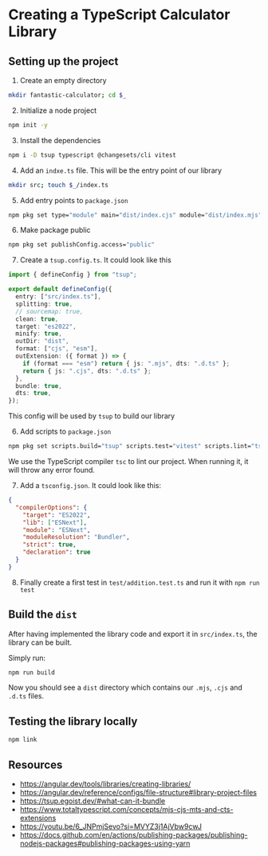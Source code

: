 # Creating a TypeScript Calculator Library

## Setting up the project

1. Create an empty directory

```bash
mkdir fantastic-calculator; cd $_
```

2. Initialize a node project

```bash
npm init -y
```

3. Install the dependencies

```bash
npm i -D tsup typescript @changesets/cli vitest
```

4. Add an `indxe.ts` file. This will be the entry point of our library

```bash
mkdir src; touch $_/index.ts
```

5. Add entry points to `package.json`

```bash
npm pkg set type="module" main="dist/index.cjs" module="dist/index.mjs" types="dist/index.d.ts"
```

6. Make package public

```bash
npm pkg set publishConfig.access="public"
```

7. Create a `tsup.config.ts`. It could look like this

```TypeScript
import { defineConfig } from "tsup";

export default defineConfig({
  entry: ["src/index.ts"],
  splitting: true,
  // sourcemap: true,
  clean: true,
  target: "es2022",
  minify: true,
  outDir: "dist",
  format: ["cjs", "esm"],
  outExtension: ({ format }) => {
    if (format === "esm") return { js: ".mjs", dts: ".d.ts" };
    return { js: ".cjs", dts: ".d.ts" };
  },
  bundle: true,
  dts: true,
});
```

This config will be used by `tsup` to build our library

6. Add scripts to `package.json`

```bash
npm pkg set scripts.build="tsup" scripts.test="vitest" scripts.lint="tsc"
```

We use the TypeScript compiler `tsc` to lint our project. When running it, it will throw any error found.

7. Add a `tsconfig.json`. It could look like this:

```json
{
  "compilerOptions": {
    "target": "ES2022",
    "lib": ["ESNext"],
    "module": "ESNext",
    "moduleResolution": "Bundler",
    "strict": true,
    "declaration": true
  }
}
```

8. Finally create a first test in `test/addition.test.ts` and run it with `npm run test`

## Build the `dist`

After having implemented the library code and export it in `src/index.ts`, the library can be built.

Simply run:

```bash
npm run build
```

Now you should see a `dist` directory which contains our `.mjs`, `.cjs` and `.d.ts` files.

## Testing the library locally

```bash
npm link
```

## Resources

- https://angular.dev/tools/libraries/creating-libraries/
- https://angular.dev/reference/configs/file-structure#library-project-files
- https://tsup.egoist.dev/#what-can-it-bundle
- https://www.totaltypescript.com/concepts/mjs-cjs-mts-and-cts-extensions
- https://youtu.be/6_JNPmjSevo?si=MVYZ3j1AjVbw9cwJ
- https://docs.github.com/en/actions/publishing-packages/publishing-nodejs-packages#publishing-packages-using-yarn
